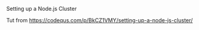 Setting up a Node.js Cluster  

Tut from https://codequs.com/p/BkCZ1VMY/setting-up-a-node-js-cluster/


